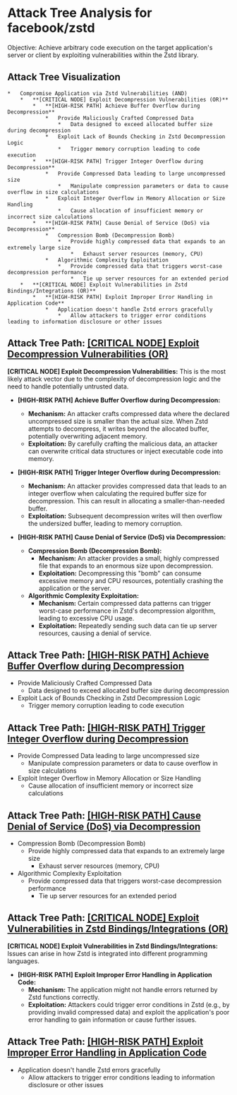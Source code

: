 # Attack Tree Analysis for facebook/zstd

Objective: Achieve arbitrary code execution on the target application's server or client by exploiting vulnerabilities within the Zstd library.

## Attack Tree Visualization

```
*   Compromise Application via Zstd Vulnerabilities (AND)
    *   **[CRITICAL NODE] Exploit Decompression Vulnerabilities (OR)**
        *   **[HIGH-RISK PATH] Achieve Buffer Overflow during Decompression**
            *   Provide Maliciously Crafted Compressed Data
                *   Data designed to exceed allocated buffer size during decompression
            *   Exploit Lack of Bounds Checking in Zstd Decompression Logic
                *   Trigger memory corruption leading to code execution
        *   **[HIGH-RISK PATH] Trigger Integer Overflow during Decompression**
            *   Provide Compressed Data leading to large uncompressed size
                *   Manipulate compression parameters or data to cause overflow in size calculations
            *   Exploit Integer Overflow in Memory Allocation or Size Handling
                *   Cause allocation of insufficient memory or incorrect size calculations
        *   **[HIGH-RISK PATH] Cause Denial of Service (DoS) via Decompression**
            *   Compression Bomb (Decompression Bomb)
                *   Provide highly compressed data that expands to an extremely large size
                    *   Exhaust server resources (memory, CPU)
            *   Algorithmic Complexity Exploitation
                *   Provide compressed data that triggers worst-case decompression performance
                    *   Tie up server resources for an extended period
    *   **[CRITICAL NODE] Exploit Vulnerabilities in Zstd Bindings/Integrations (OR)**
        *   **[HIGH-RISK PATH] Exploit Improper Error Handling in Application Code**
            *   Application doesn't handle Zstd errors gracefully
                *   Allow attackers to trigger error conditions leading to information disclosure or other issues
```


## Attack Tree Path: [[CRITICAL NODE] Exploit Decompression Vulnerabilities (OR)](./attack_tree_paths/[critical_node]_exploit_decompression_vulnerabilities_(or).md)

**[CRITICAL NODE] Exploit Decompression Vulnerabilities:** This is the most likely attack vector due to the complexity of decompression logic and the need to handle potentially untrusted data.

*   **[HIGH-RISK PATH] Achieve Buffer Overflow during Decompression:**
    *   **Mechanism:** An attacker crafts compressed data where the declared uncompressed size is smaller than the actual size. When Zstd attempts to decompress, it writes beyond the allocated buffer, potentially overwriting adjacent memory.
    *   **Exploitation:** By carefully crafting the malicious data, an attacker can overwrite critical data structures or inject executable code into memory.

*   **[HIGH-RISK PATH] Trigger Integer Overflow during Decompression:**
    *   **Mechanism:** An attacker provides compressed data that leads to an integer overflow when calculating the required buffer size for decompression. This can result in allocating a smaller-than-needed buffer.
    *   **Exploitation:** Subsequent decompression writes will then overflow the undersized buffer, leading to memory corruption.

*   **[HIGH-RISK PATH] Cause Denial of Service (DoS) via Decompression:**
    *   **Compression Bomb (Decompression Bomb):**
        *   **Mechanism:** An attacker provides a small, highly compressed file that expands to an enormous size upon decompression.
        *   **Exploitation:** Decompressing this "bomb" can consume excessive memory and CPU resources, potentially crashing the application or the server.
    *   **Algorithmic Complexity Exploitation:**
        *   **Mechanism:** Certain compressed data patterns can trigger worst-case performance in Zstd's decompression algorithm, leading to excessive CPU usage.
        *   **Exploitation:** Repeatedly sending such data can tie up server resources, causing a denial of service.

## Attack Tree Path: [[HIGH-RISK PATH] Achieve Buffer Overflow during Decompression](./attack_tree_paths/[high-risk_path]_achieve_buffer_overflow_during_decompression.md)

*   Provide Maliciously Crafted Compressed Data
    *   Data designed to exceed allocated buffer size during decompression
*   Exploit Lack of Bounds Checking in Zstd Decompression Logic
    *   Trigger memory corruption leading to code execution

## Attack Tree Path: [[HIGH-RISK PATH] Trigger Integer Overflow during Decompression](./attack_tree_paths/[high-risk_path]_trigger_integer_overflow_during_decompression.md)

*   Provide Compressed Data leading to large uncompressed size
    *   Manipulate compression parameters or data to cause overflow in size calculations
*   Exploit Integer Overflow in Memory Allocation or Size Handling
    *   Cause allocation of insufficient memory or incorrect size calculations

## Attack Tree Path: [[HIGH-RISK PATH] Cause Denial of Service (DoS) via Decompression](./attack_tree_paths/[high-risk_path]_cause_denial_of_service_(dos)_via_decompression.md)

*   Compression Bomb (Decompression Bomb)
    *   Provide highly compressed data that expands to an extremely large size
        *   Exhaust server resources (memory, CPU)
*   Algorithmic Complexity Exploitation
    *   Provide compressed data that triggers worst-case decompression performance
        *   Tie up server resources for an extended period

## Attack Tree Path: [[CRITICAL NODE] Exploit Vulnerabilities in Zstd Bindings/Integrations (OR)](./attack_tree_paths/[critical_node]_exploit_vulnerabilities_in_zstd_bindingsintegrations_(or).md)

**[CRITICAL NODE] Exploit Vulnerabilities in Zstd Bindings/Integrations:** Issues can arise in how Zstd is integrated into different programming languages.

*   **[HIGH-RISK PATH] Exploit Improper Error Handling in Application Code:**
    *   **Mechanism:** The application might not handle errors returned by Zstd functions correctly.
    *   **Exploitation:** Attackers could trigger error conditions in Zstd (e.g., by providing invalid compressed data) and exploit the application's poor error handling to gain information or cause further issues.

## Attack Tree Path: [[HIGH-RISK PATH] Exploit Improper Error Handling in Application Code](./attack_tree_paths/[high-risk_path]_exploit_improper_error_handling_in_application_code.md)

*   Application doesn't handle Zstd errors gracefully
    *   Allow attackers to trigger error conditions leading to information disclosure or other issues

